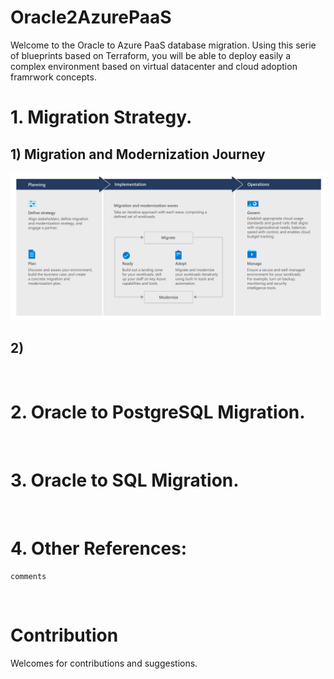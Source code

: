 # Oracle2AzurePaaS
Welcome to the Oracle to Azure PaaS database migration.
Using this serie of blueprints based on Terraform, you will be able to deploy easily a complex environment based on virtual datacenter and cloud adoption framrwork concepts. 
<br/>

# 1. Migration Strategy.

## 1) Migration and Modernization Journey
![01_01.migration_and_modernization_journey](https://github.com/Gary3207Lee/Oracle2AzurePaaS/blob/main/01.MigrationStrategy/Resources/Image/01_01.migration_and_modernization_journey.png "migration_and_modernization_journey")

## 2) 

<br/>

# 2. Oracle to PostgreSQL Migration.
<br/>

# 3. Oracle to SQL Migration.
<br/>

# 4. Other References: 
```
comments
```
<br/>

# Contribution

Welcomes for contributions and suggestions.